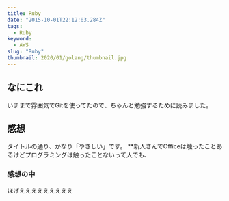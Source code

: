 ```yaml
---
title: Ruby
date: "2015-10-01T22:12:03.284Z"
tags:
  - Ruby
keyword:
  - AWS
slug: "Ruby"
thumbnail: 2020/01/golang/thumbnail.jpg
---
```


## なにこれ

いままで雰囲気でGitを使ってたので、ちゃんと勉強するために読みました。

## 感想

タイトルの通り、かなり「やさしい」です。
**新人さんでOfficeは触ったことあるけどプログラミングは触ったことないって人でも、

### 感想の中

ほげえええええええええ